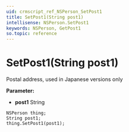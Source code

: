 ```yaml
---
uid: crmscript_ref_NSPerson_SetPost1
title: SetPost1(String post1)
intellisense: NSPerson.SetPost1
keywords: NSPerson, GetPost1
so.topic: reference
---
```


# SetPost1(String post1)

Postal address, used in Japanese versions only

**Parameter:** 
 - **post1** String

```crmscript
NSPerson thing;
String post1;
thing.SetPost1(post1);
```

